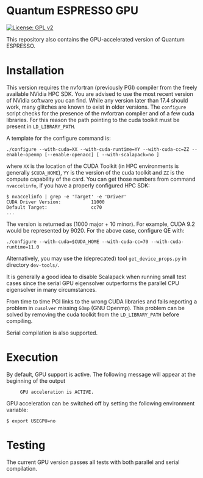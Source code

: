 Quantum ESPRESSO GPU
====================

[![License: GPL v2](https://img.shields.io/badge/License-GPL%20v2-blue.svg)](https://www.gnu.org/licenses/old-licenses/gpl-2.0.en.html)

This repository also contains the GPU-accelerated version of Quantum ESPRESSO.

Installation
============

This version requires the nvfortran (previously PGI) compiler from the
freely available NVidia HPC SDK. You are advised to use the most recent
version of NVidia software you can find. While any version later than 17.4
should work, many glitches are known to exist in older versions. 
The `configure` script checks for the presence of the nvfortran compiler and 
of a few cuda libraries. For this reason the path pointing to the cuda toolkit
must be present in `LD_LIBRARY_PATH`.

A template for the configure command is:

```
./configure --with-cuda=XX --with-cuda-runtime=YY --with-cuda-cc=ZZ --enable-openmp [--enable-openacc] [ --with-scalapack=no ]
```

where `XX` is the location of the CUDA Toolkit (in HPC environments is 
generally `$CUDA_HOME`), `YY` is the version of the cuda toolkit and `ZZ`
is the compute capability of the card. You can get those numbers from
command `nvaccelinfo`, if you have a properly configured HPC SDK:
```
$ nvaccelinfo | grep -e 'Target' -e 'Driver'
CUDA Driver Version:           11000
Default Target:                cc70
...
```
The version is returned as (1000 major + 10 minor). For example, CUDA 9.2 
would be represented by 9020. For the above case, configure QE with:
```
./configure --with-cuda=$CUDA_HOME --with-cuda-cc=70 --with-cuda-runtime=11.0
```
Alternatively, you may use the (deprecated) tool `get_device_props.py` in
directory `dev-tools/`.

It is generally a good idea to disable Scalapack when running small test
cases since the serial GPU eigensolver outperforms the parallel CPU
eigensolver in many circumstances.

From time to time PGI links to the wrong CUDA libraries and fails reporting a 
problem in `cusolver` missing `GOmp` (GNU Openmp). This problem can be solved
by removing the cuda toolkit from the `LD_LIBRARY_PATH` before compiling.

Serial compilation is also supported.

Execution
=========

By default, GPU support is active. The following message will appear at
the beginning of the output

```
     GPU acceleration is ACTIVE.
```

GPU acceleration can be switched off by setting the following environment
variable:

```
$ export USEGPU=no
```


Testing
=======

The current GPU version passes all tests with both parallel and serial 
compilation.
